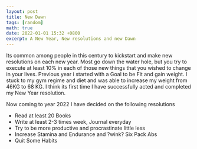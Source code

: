 ```yaml
---
layout: post
title: New Dawn
tags: [random]
math: true
date: 2022-01-01 15:32 +0800
excerpt: A New Year, New resolutions and new Dawn
---
```

Its common among people in this century to kickstart and make new resolutions on each new year. Most go down the water hole, but you try to execute at least 10% in each of those new things that you wished to change in your lives. Previous year i started with a Goal to be Fit and gain weight.
I stuck to my gym regime and diet and was able to increase my weight from 46KG to 68 KG. I think its first time I have successfully acted and completed my New Year resolution.

Now coming to year 2022 I have decided on the following resolutions
<ul>
  <li>Read at least 20 Books</li>
  <li>Write at least 2-3 times week, Journal everyday</li>
  <li>Try to be more productive and procrastinate little less</li>
  <li>Increase Stamina and Endurance and ?wink? Six Pack Abs</li>
  <li>Quit Some Habits</li>
</ul>